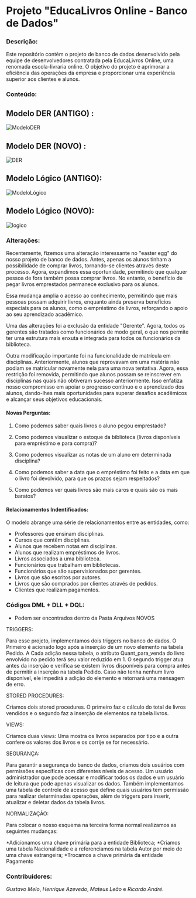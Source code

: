 # Projeto "EducaLivros Online - Banco de Dados"

### Descrição:

Este repositório contém o projeto de banco de dados desenvolvido pela equipe de desenvolvedores contratada pela EducaLivros Online, uma renomada escola-livraria online. O objetivo do projeto é aprimorar a eficiência das operações da empresa e proporcionar uma experiência superior aos clientes e alunos.

### Conteúdo:

## Modelo DER  (ANTIGO) :
  
  ![ModeloDER](https://github.com/rickzerahh/ProjetoEduca-BD1/assets/91620783/85684d5b-b56e-4a04-a3a7-2aa7562965ce)

## Modelo DER  (NOVO) :

  ![DER](https://github.com/rickzerahh/ProjetoEduca-BD1/assets/91620783/a68d5c74-9a22-4e3a-a170-b7fa10d5eef7)

## Modelo Lógico (ANTIGO):
  
  ![ModeloLógico](https://github.com/rickzerahh/ProjetoEduca-BD1/assets/91620783/3aa32bbd-c67b-4fac-ab15-a0c7bffd40a5)

## Modelo Lógico (NOVO):  

  ![logico](https://github.com/rickzerahh/ProjetoEduca-BD1/assets/91620783/c8d52732-fc5c-444f-bcca-39fa3061a2cd)

### Alterações:

Recentemente, fizemos uma alteração interessante no "easter egg" do nosso projeto de banco de dados. Antes, apenas os alunos tinham a possibilidade de comprar livros, tornando-se clientes através deste processo. Agora, expandimos essa oportunidade, permitindo que qualquer pessoa de fora também possa comprar livros. No entanto, o benefício de pegar livros emprestados permanece exclusivo para os alunos.

Essa mudança amplia o acesso ao conhecimento, permitindo que mais pessoas possam adquirir livros, enquanto ainda preserva benefícios especiais para os alunos, como o empréstimo de livros, reforçando o apoio ao seu aprendizado acadêmico.

Uma das alterações foi a exclusão da entidade "Gerente". Agora, todos os gerentes são tratados como funcionários de modo geral, o que nos permite ter uma estrutura mais enxuta e integrada para todos os funcionários da biblioteca.

Outra modificação importante foi na funcionalidade de matrícula em disciplinas. Anteriormente, alunos que reprovavam em uma matéria não podiam se matricular novamente nela para uma nova tentativa. Agora, essa restrição foi removida, permitindo que alunos possam se reinscrever em disciplinas nas quais não obtiveram sucesso anteriormente. Isso enfatiza nosso compromisso em apoiar o progresso contínuo e o aprendizado dos alunos, dando-lhes mais oportunidades para superar desafios acadêmicos e alcançar seus objetivos educacionais.

#### Novas Perguntas:

1.	 Como podemos saber quais livros o aluno pegou emprestado?

2.	 Como podemos visualizar o estoque da biblioteca (livros disponíveis para empréstimo e para compra)?

3.	 Como podemos visualizar as notas de um aluno em determinada disciplina?

4.	 Como podemos saber a data que o empréstimo foi feito e a data em que o livro foi devolvido, para que os prazos sejam respeitados?

5.	Como podemos ver quais livros são mais caros e quais são os mais baratos?

#### Relacionamentos Indentificados: 

O modelo abrange uma série de relacionamentos entre as entidades, como:

- Professores que ensinam disciplinas.
- Cursos que contêm disciplinas.
- Alunos que recebem notas em disciplinas.
- Alunos que realizam empréstimos de livros.
- Livros associados a uma biblioteca.
- Funcionários que trabalham em bibliotecas.
- Funcionários que são supervisionados por gerentes.
- Livros que são escritos por autores.
- Livros que são comprados por clientes através de pedidos.
- Clientes que realizam pagamentos.
  
### Códigos DML + DLL + DQL: 

- Podem ser encontrados dentro da Pasta Arquivos NOVOS

TRIGGERS: 

Para esse projeto, implementamos dois triggers no banco de dados. O Primeiro é acionado
logo após a inserção de um novo elemento na tabela Pedido. A Cada adição nessa tabela, o
atributo Quant_para_venda do livro envolvido no pedido terá seu valor reduzido em 1. O segundo
trigger atua antes da inserção e verifica se existem livros disponíveis para compra antes de
permitir a inserção na tabela Pedido. Caso não tenha nenhum livro disponível, ele impedirá a 
adição do elemento e retornará uma mensagem de erro.

STORED PROCEDURES:

Criamos dois stored procedures. O primeiro faz o cálculo do total de livros vendidos e o
segundo faz a inserção de elementos na tabela livros.

VIEWS:

Criamos duas views: Uma mostra os livros separados por tipo e a outra confere os valores
dos livros e os corrije se for necessário.

SEGURANÇA:

Para garantir a segurança do banco de dados, criamos dois usuários com permissões específicas
com diferentes níveis de acesso. Um usuário administrador que pode acessar e modificar todos 
os dados e um usuário de leitura que pode apenas visualizar os dados. Também implementamos uma
tabela de controle de acesso que define quais usuários tem permissão para realizar determinadas
operações, além de triggers para inserir, atualizar e deletar dados da tabela livros.

NORMALIZAÇÃO: 

Para colocar o nosso esquema na terceira forma normal realizamos as seguintes mudanças:

*Adicionamos uma chave primária para a entidade Biblioteca;
*Criamos uma tabela Nacionalidade e a referenciamos na tabela Autor por meio de uma chave estrangeira;
*Trocamos a chave primária da entidade Pagamento



### Contribuidores:

_Gustavo Melo_,
_Henrique Azevedo_,
_Mateus Leão_ e
_Ricardo André_.
